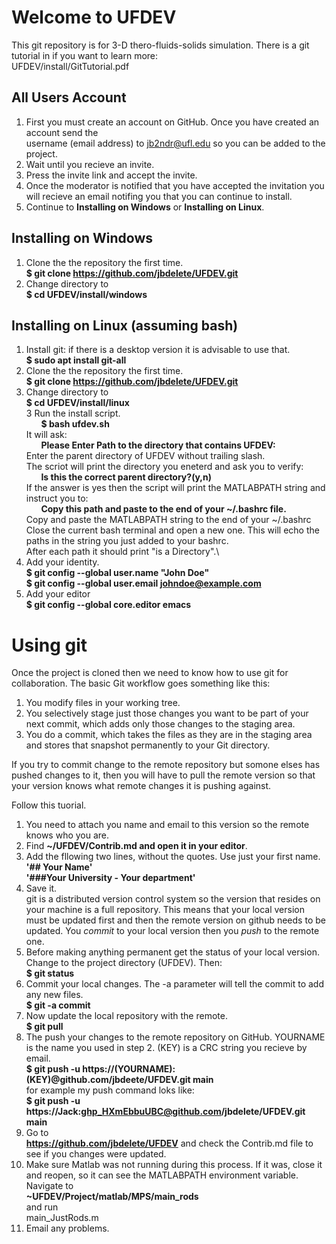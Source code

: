 # Welcome to UFDEV
This git repository is for 3-D thero-fluids-solids simulation.
There is a git tutorial in if you want to learn more:\
	UFDEV/install/GitTutorial.pdf
## All Users Account
1. First you must create an account on GitHub. Once you have created an account send the\
   username (email address) to jb2ndr@ufl.edu so you can be added to the project.
2. Wait until you recieve an invite.
3. Press the invite link and accept the invite.
4. Once the moderator is notified that you have accepted the invitation you will recieve an email notifing you that you can continue to install.
5. Continue to **Installing on Windows** or **Installing on Linux**.
 
## Installing on Windows
1. Clone the the repository the first time.\
  **$ git clone https://github.com/jbdelete/UFDEV.git**
2. Change directory to\
  **$ cd UFDEV/install/windows**

## Installing on Linux (assuming bash)
1. Install git: if there is a desktop version it is advisable to use that.\
  **$ sudo apt install git-all**
1. Clone the the repository the first time.\
  **$ git clone https://github.com/jbdelete/UFDEV.git**
2. Change directory to\
  **$ cd UFDEV/install/linux**\
3 Run the install script.\
  &nbsp;&nbsp;&nbsp;&nbsp;&nbsp;&nbsp;**$ bash ufdev.sh**\
   It will ask:\
   &nbsp;&nbsp;&nbsp;&nbsp;&nbsp;&nbsp;**Please Enter Path to the directory that contains UFDEV:**\
   Enter the parent directory of UFDEV without trailing slash.\
   The scriot will print the directory you eneterd and ask you to verify:\
   &nbsp;&nbsp;&nbsp;&nbsp;&nbsp;&nbsp;**Is this the correct parent directory?(y,n)**\
   If the answer is yes then the script will print the MATLABPATH string
   and instruct you to:\
   &nbsp;&nbsp;&nbsp;&nbsp;&nbsp;&nbsp;**Copy this path and paste to the end of your ~/.bashrc file.**\
   Copy and paste the MATLABPATH string to the end of your ~/.bashrc\
   Close the current bash terminal and open a new one. This will echo the paths in the string you just added to your bashrc.\
   After each path it should print "is a Directory".\
4. Add your identity.\
	**$ git config --global user.name "John Doe"**\
	**$ git config --global user.email johndoe@example.com**
5. Add your editor\
	**$ git config --global core.editor emacs**
	
# Using git

Once the project is cloned then we need to know how to use git for collaboration.
The basic Git workflow goes something like this:
1. You modify files in your working tree.
2. You selectively stage just those changes you want to be part of your next commit, which adds
only those changes to the staging area.
3. You do a commit, which takes the files as they are in the staging area and stores that snapshot
permanently to your Git directory.

If you try to commit change to the remote repository but somone elses has
pushed changes to it, then you will have to pull the remote version so that your version 
knows what remote changes it is pushing against.

Follow this tuorial.

1. You need to attach you name and email to this version so the remote knows who you are.
1. Find
   **~/UFDEV/Contrib.md and open it in your editor**.
3. Add the fllowing two lines, without the quotes. Use just your first name.\
	**'## Your Name'**\
	**'###Your University - Your department'**
4. Save it.\
	git is a distributed version control system so the version that resides on your machine is a full repository.
	This means that your local version must be updated first and then the remote version on github needs to be updated.
	You *commit* to your local version then you *push* to the remote one.
5. Before making anything permanent get the status of your local version. Change to the project directory (UFDEV). Then:\
   **$ git status**
6. Commit your local changes. The -a parameter will tell the commit to add any new files.\
   **$ git -a commit** 
7. Now update the local repository with the remote.\
   **$ git pull**
8. The push your changes to the remote repository on GitHub. YOURNAME is the name you used in step 2.
   (KEY) is a CRC string you recieve by email. \
   **$ git push -u https://(YOURNAME):(KEY)@github.com/jbdeete/UFDEV.git main**\
   for example my push command loks like:\
   **$ git push -u https://Jack:ghp_HXmEbbuUBC@github.com/jbdelete/UFDEV.git main**
9. Go to\
   **https://github.com/jbdelete/UFDEV**
   and check the Contrib.md file to see if you changes were updated.
10. Make sure Matlab was not running during this process. If it was, close it and reopen, so it can see the MATLABPATH environment variable.
    Navigate to\
   	**~UFDEV/Project/matlab/MPS/main_rods**\
   and run\
	main_JustRods.m
11. Email any problems.
    

   


 

